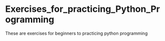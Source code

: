 # Exercises_for_practicing_Python_Programming
These are exercises for beginners to practicing python programming
